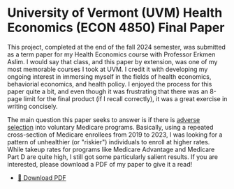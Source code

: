 # University of Vermont (UVM) Health Economics (ECON 4850) Final Paper

This project, completed at the end of the fall 2024 semester, was submitted as a term
paper for my Health Economics course with Professor Erkmen Aslim. I would say that class, 
and this paper by extension, was one of my most memorable courses I took at UVM. I credit it 
with developing my ongoing interest in immersing myself in the fields of health economics, 
behaviorial economics, and health policy. I enjoyed the process for this paper quite a bit, 
and even though it was frustrating that there was an 8-page limit for the final product 
(if I recall correctly), it was a great exercise in writing concisely.

The main question this paper seeks to answer is if there is [adverse selection](https://en.wikipedia.org/wiki/Adverse_selection) into voluntary 
Medicare programs. Basically, using a repeated cross-section of Medicare enrollees from 2019 to 2023, 
I was looking for a pattern of unhealthier (or "riskier") individuals to enroll at higher rates. While 
takeup rates for programs like Medicare Advantage and Medicare Part D are quite high, I still 
got some particularly salient results. If you are interested, please download a PDF of my paper to 
give it a read!

- [📄 Download PDF](econ-4850-final-paper.pdf)
